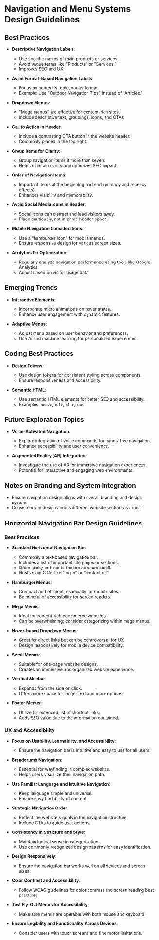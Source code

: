# Navigation and Menu Systems Design Guidelines

## Best Practices

- **Descriptive Navigation Labels**:
  - Use specific names of main products or services.
  - Avoid vague terms like "Products" or "Services."
  - Improves SEO and UX.

- **Avoid Format-Based Navigation Labels**:
  - Focus on content's topic, not its format.
  - Example: Use "Outdoor Navigation Tips" instead of "Articles."

- **Dropdown Menus**:
  - "Mega menus" are effective for content-rich sites.
  - Include descriptive text, groupings, icons, and CTAs.

- **Call to Action in Header**:
  - Include a contrasting CTA button in the website header.
  - Commonly placed in the top right.

- **Group Items for Clarity**:
  - Group navigation items if more than seven.
  - Helps maintain clarity and optimizes SEO impact.

- **Order of Navigation Items**:
  - Important items at the beginning and end (primacy and recency effects).
  - Enhances visibility and memorability.

- **Avoid Social Media Icons in Header**:
  - Social icons can distract and lead visitors away.
  - Place cautiously, not in prime header space.

- **Mobile Navigation Considerations**:
  - Use a "hamburger icon" for mobile menus.
  - Ensure responsive design for various screen sizes.

- **Analytics for Optimization**:
  - Regularly analyze navigation performance using tools like Google Analytics.
  - Adjust based on visitor usage data.

## Emerging Trends

- **Interactive Elements**:
  - Incorporate micro animations on hover states.
  - Enhance user engagement with dynamic features.

- **Adaptive Menus**:
  - Adjust menu based on user behavior and preferences.
  - Use AI and machine learning for personalized experiences.

## Coding Best Practices

- **Design Tokens**:
  - Use design tokens for consistent styling across components.
  - Ensure responsiveness and accessibility.

- **Semantic HTML**:
  - Use semantic HTML elements for better SEO and accessibility.
  - Examples: `<nav>`, `<ul>`, `<li>`, `<a>`.

## Future Exploration Topics

- **Voice-Activated Navigation**:
  - Explore integration of voice commands for hands-free navigation.
  - Enhance accessibility and user convenience.

- **Augmented Reality (AR) Integration**:
  - Investigate the use of AR for immersive navigation experiences.
  - Potential for interactive and engaging web environments.

## Notes on Branding and System Integration

- Ensure navigation design aligns with overall branding and design system.
- Consistency in design across different website sections is crucial.

## Horizontal Navigation Bar Design Guidelines

### Best Practices

- **Standard Horizontal Navigation Bar**:
  - Commonly a text-based navigation bar.
  - Includes a list of important site pages or sections.
  - Often sticky or fixed to the top as users scroll.
  - Hosts main CTAs like “log in” or “contact us”.

- **Hamburger Menus**:
  - Compact and efficient, especially for mobile sites.
  - Be mindful of accessibility for screen readers.

- **Mega Menus**:
  - Ideal for content-rich ecommerce websites.
  - Can be overwhelming; consider categorizing within mega menus.

- **Hover-based Dropdown Menus**:
  - Great for direct links but can be controversial for UX.
  - Design responsively for mobile device compatibility.

- **Scroll Menus**:
  - Suitable for one-page website designs.
  - Creates an immersive and organized website experience.

- **Vertical Sidebar**:
  - Expands from the side on click.
  - Offers more space for longer text and more options.

- **Footer Menus**:
  - Utilize for extended list of shortcut links.
  - Adds SEO value due to the information contained.

### UX and Accessibility

- **Focus on Usability, Learnability, and Accessibility**:
  - Ensure the navigation bar is intuitive and easy to use for all users.

- **Breadcrumb Navigation**:
  - Essential for wayfinding in complex websites.
  - Helps users visualize their navigation path.

- **Use Familiar Language and Intuitive Navigation**:
  - Keep language simple and universal.
  - Ensure easy findability of content.

- **Strategic Navigation Order**:
  - Reflect the website's goals in the navigation structure.
  - Include CTAs to guide user actions.

- **Consistency in Structure and Style**:
  - Maintain logical sense in categorization.
  - Use commonly recognized design patterns for easy identification.

- **Design Responsively**:
  - Ensure the navigation bar works well on all devices and screen sizes.

- **Color Contrast and Accessibility**:
  - Follow WCAG guidelines for color contrast and screen reading best practices.

- **Test Fly-Out Menus for Accessibility**:
  - Make sure menus are operable with both mouse and keyboard.

- **Ensure Legibility and Functionality Across Devices**:
  - Consider users with touch screens and fine motor limitations.
